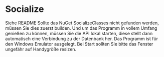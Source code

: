 # Socialize
Siehe README
Sollte das NuGet SocializeClasses nicht gefunden werden, müssen Sie dies zuerst builden.
Und um das Programm in vollem Umfang genießen zu können, müssen Sie die API lokal starten, diese stellt dann automatisch eine Verbindung zu der Datenbank her.
Das Programm ist für den Windows Emulator ausgelegt.
Bei Start sollten Sie bitte das Fenster ungefähr auf Handygröße resizen.
